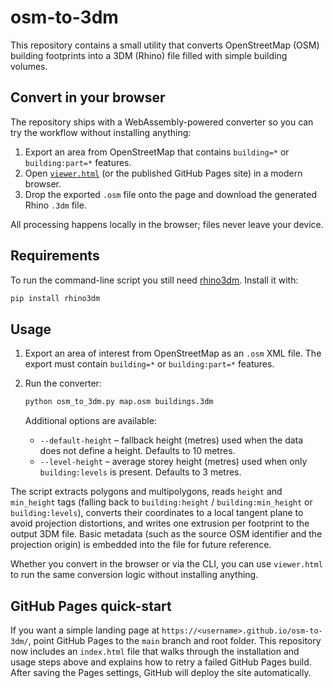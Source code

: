 # osm-to-3dm

This repository contains a small utility that converts OpenStreetMap (OSM)
building footprints into a 3DM (Rhino) file filled with simple building
volumes.

## Convert in your browser

The repository ships with a WebAssembly-powered converter so you can try the
workflow without installing anything:

1. Export an area from OpenStreetMap that contains `building=*` or
   `building:part=*` features.
2. Open [`viewer.html`](viewer.html) (or the published GitHub Pages site) in a
   modern browser.
3. Drop the exported `.osm` file onto the page and download the generated Rhino
   `.3dm` file.

All processing happens locally in the browser; files never leave your device.

## Requirements

To run the command-line script you still need
[rhino3dm](https://github.com/mcneel/rhino3dm). Install it with:

```bash
pip install rhino3dm
```

## Usage

1. Export an area of interest from OpenStreetMap as an `.osm` XML file. The
   export must contain `building=*` or `building:part=*` features.
2. Run the converter:

   ```bash
   python osm_to_3dm.py map.osm buildings.3dm
   ```

   Additional options are available:

   * `--default-height` – fallback height (metres) used when the data does not
     define a height. Defaults to 10 metres.
   * `--level-height` – average storey height (metres) used when only
     `building:levels` is present. Defaults to 3 metres.

The script extracts polygons and multipolygons, reads `height` and
`min_height` tags (falling back to `building:height` / `building:min_height` or
`building:levels`), converts their coordinates to a local tangent plane to
avoid projection distortions, and writes one extrusion per footprint to the
output 3DM file. Basic metadata (such as the source OSM identifier and the
projection origin) is embedded into the file for future reference.

Whether you convert in the browser or via the CLI, you can use `viewer.html`
to run the same conversion logic without installing anything.

## GitHub Pages quick-start

If you want a simple landing page at
`https://<username>.github.io/osm-to-3dm/`, point GitHub Pages to the `main`
branch and root folder. This repository now includes an `index.html` file that
walks through the installation and usage steps above and explains how to retry a
failed GitHub Pages build. After saving the Pages settings, GitHub will deploy
the site automatically.
